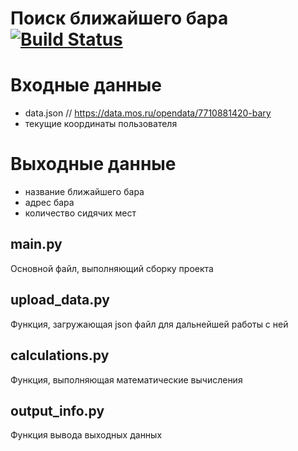 # Поиск ближайшего бара [![Build Status](https://travis-ci.org/mtkp-tmp/search_bar.svg?branch=master)](https://travis-ci.org/mtkp-tmp/search_bar)

Входные данные
==============
* data.json // https://data.mos.ru/opendata/7710881420-bary
* текущие координаты пользователя

Выходные данные
===============
* название ближайшего бара
* адрес бара
* количество сидячих мест

main.py
------
Основной файл, выполняющий сборку проекта

upload_data.py
--------------
Функция, загружающая json файл для дальнейшей работы с ней

calculations.py
---------------
Функция, выполняющая математические вычисления 

output_info.py
--------------
Функция вывода выходных данных
